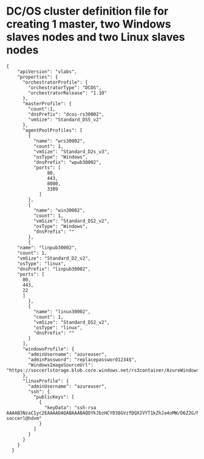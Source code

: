 
# DC/OS cluster definition file for creating 1 master, two Windows slaves nodes and two Linux slaves nodes

    {
        "apiVersion": "vlabs",
        "properties": {
          "orchestratorProfile": {
            "orchestratorType": "DCOS",
            "orchestratorRelease": "1.10"
          },
          "masterProfile": {
            "count":1,
            "dnsPrefix": "dcos-rs30002",
            "vmSize": "Standard_DS5_v2"
          },
          "agentPoolProfiles": [
            {
              "name": "wrs30002",
              "count": 1,
              "vmSize": "Standard_D2s_v3",
              "osType": "Windows",
              "dnsPrefix": "wpub30002",
              "ports": [
                   80,
                   443,
                   8080,
                   3389
                ]
            },
            {
              "name": "win30002",
              "count": 1,
              "vmSize": "Standard_DS2_v2",
              "osType": "Windows",
              "dnsPrefix": ""
            },
            {
        "name": "linpub30002",
        "count": 1,
        "vmSize": "Standard_D2_v2",
        "osType": "linux",
        "dnsPrefix": "linpub30002",
        "ports": [
          80,
          443,
          22
          ]
            },
            {
              "name": "linux30002",
              "count": 1,
              "vmSize": "Standard_DS2_v2",
              "osType": "linux",
              "dnsPrefix": ""
            }
          ],
          "windowsProfile": {
            "adminUsername": "azureuser",
            "adminPassword": "replacepassword1234$",
            "WindowsImageSourceUrl": "https://soccerlstorage.blob.core.windows.net/rs3container/AzureWindowsRS3.vhd"
          },
          "linuxProfile": {
            "adminUsername": "azureuser",
            "ssh": {
              "publicKeys": [
                {
                  "keyData": "ssh-rsa AAAAB3NzaC1yc2EAAAADAQABAAABAQDYkJbzHCY038GVzfDQX2VYT1kZhJa4oMW/D6Z2G/NEoKeB3K/zUux95w7HtdYaq3RXNxk2dMtJv27QOUmOuPpdVWCKjwi03XvhRwHwuwlkJVRb4DLgoK7QPG+j04KtPSsgOj8Qd+ljXwHB2Zpz2kFifVF1D8mcEpRWZvxhpYSt6Ze2yqdxkffq3wddJuXskGsTSYTOcBzLwGcr4c9+kA3S8fnoAW0LRyXyOvB8v0YKqIJ8t3J/g4Lj3iCGIwOWraJ2EwnpOsAzhxgBRbiWflG/cHhxDlQsOYIbJcCfb7cSkow0Qcrff/gwzBtNCuANowDeGjyL/fzu9NrSQZZzgEdf soccerl@hdvm"
                }
              ]
            }
          }
        }
      }

